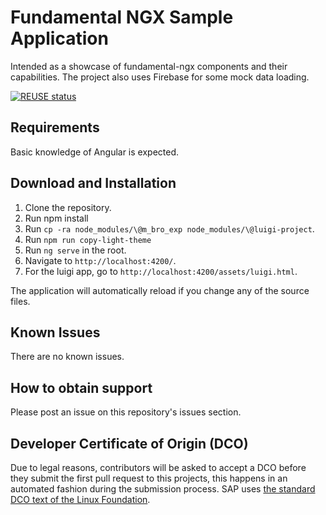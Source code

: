 # Fundamental NGX Sample Application

Intended as a showcase of fundamental-ngx components and their capabilities. The project also uses Firebase for some mock data loading.

[![REUSE status](https://api.reuse.software/badge/github.com/SAP-samples/fundamental-ngx-sample-apps)](https://api.reuse.software/info/github.com/SAP-samples/fundamental-ngx-sample-apps)

## Requirements

Basic knowledge of Angular is expected.

## Download and Installation

1. Clone the repository.
2. Run npm install
3. Run `cp -ra node_modules/\@m_bro_exp node_modules/\@luigi-project`.
4. Run `npm run copy-light-theme`
5. Run `ng serve` in the root.
6. Navigate to `http://localhost:4200/`.
7. For the luigi app, go to `http://localhost:4200/assets/luigi.html`.

The application will automatically reload if you change any of the source files.

## Known Issues

There are no known issues.

## How to obtain support

Please post an issue on this repository's issues section.

## Developer Certificate of Origin (DCO)

Due to legal reasons, contributors will be asked to accept a DCO before they submit the first pull request to this projects, this happens in an automated fashion during the submission process. SAP uses [the standard DCO text of the Linux Foundation](https://developercertificate.org/).
